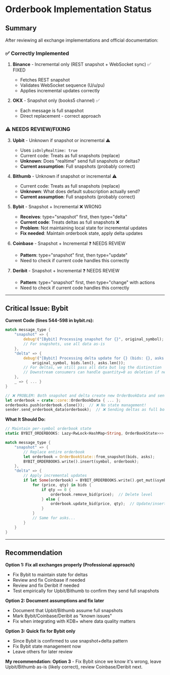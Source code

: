# Orderbook Implementation Status

## Summary

After reviewing all exchange implementations and official documentation:

### ✅ Correctly Implemented

1. **Binance** - Incremental only (REST snapshot + WebSocket sync) ✅ FIXED
   - Fetches REST snapshot
   - Validates WebSocket sequence (U/u/pu)
   - Applies incremental updates correctly

2. **OKX** - Snapshot only (books5 channel) ✅
   - Each message is full snapshot
   - Direct replacement - correct approach

### ⚠️ NEEDS REVIEW/FIXING

3. **Upbit** - Unknown if snapshot or incremental ⚠️
   - Uses `isOnlyRealtime: true`
   - Current code: Treats as full snapshots (replace)
   - **Unknown**: Does "realtime" send full snapshots or deltas?
   - **Current assumption**: Full snapshots (probably correct)

4. **Bithumb** - Unknown if snapshot or incremental ⚠️
   - Current code: Treats as full snapshots (replace)
   - **Unknown**: What does default subscription actually send?
   - **Current assumption**: Full snapshots (probably correct)

5. **Bybit** - Snapshot + Incremental ❌ WRONG
   - **Receives**: type="snapshot" first, then type="delta"
   - **Current code**: Treats deltas as full snapshots ❌
   - **Problem**: Not maintaining local state for incremental updates
   - **Fix needed**: Maintain orderbook state, apply delta updates

6. **Coinbase** - Snapshot + Incremental ❓ NEEDS REVIEW
   - **Pattern**: type="snapshot" first, then type="update"
   - Need to check if current code handles this correctly

7. **Deribit** - Snapshot + Incremental ❓ NEEDS REVIEW
   - **Pattern**: type="snapshot" first, then type="change" with actions
   - Need to check if current code handles this correctly

---

## Critical Issue: Bybit

**Current Code (lines 544-598 in bybit.rs):**
```rust
match message_type {
    "snapshot" => {
        debug!("[Bybit] Processing snapshot for {}", original_symbol);
        // For snapshots, use all data as-is
    },
    "delta" => {
        debug!("[Bybit] Processing delta update for {} (bids: {}, asks: {})",
            original_symbol, bids.len(), asks.len());
        // For deltas, we still pass all data but log the distinction
        // Downstream consumers can handle quantity=0 as deletion if needed
    },
    _ => { ... }
}

// ❌ PROBLEM: Both snapshot and delta create new OrderBookData and send it
let orderbook = crate::core::OrderBookData { ... };
orderbooks.push(orderbook.clone());  // ❌ No state management!
sender.send_orderbook_data(orderbook);  // ❌ Sending deltas as full books!
```

**What It Should Do:**
```rust
// Maintain per-symbol orderbook state
static BYBIT_ORDERBOOKS: Lazy<RwLock<HashMap<String, OrderBookState>>> = ...;

match message_type {
    "snapshot" => {
        // Replace entire orderbook
        let orderbook = OrderBookState::from_snapshot(bids, asks);
        BYBIT_ORDERBOOKS.write().insert(symbol, orderbook);
    },
    "delta" => {
        // Apply incremental updates
        if let Some(orderbook) = BYBIT_ORDERBOOKS.write().get_mut(&symbol) {
            for (price, qty) in bids {
                if qty == 0 {
                    orderbook.remove_bid(price);  // Delete level
                } else {
                    orderbook.update_bid(price, qty);  // Update/insert
                }
            }
            // Same for asks...
        }
    }
}
```

---

## Recommendation

**Option 1: Fix all exchanges properly (Professional approach)**
- Fix Bybit to maintain state for deltas
- Review and fix Coinbase if needed
- Review and fix Deribit if needed
- Test empirically for Upbit/Bithumb to confirm they send full snapshots

**Option 2: Document assumptions and fix later**
- Document that Upbit/Bithumb assume full snapshots
- Mark Bybit/Coinbase/Deribit as "known issues"
- Fix when integrating with KDB+ where data quality matters

**Option 3: Quick fix for Bybit only**
- Since Bybit is confirmed to use snapshot+delta pattern
- Fix Bybit state management now
- Leave others for later review

**My recommendation: Option 3** - Fix Bybit since we know it's wrong, leave Upbit/Bithumb as-is (likely correct), review Coinbase/Deribit next.
